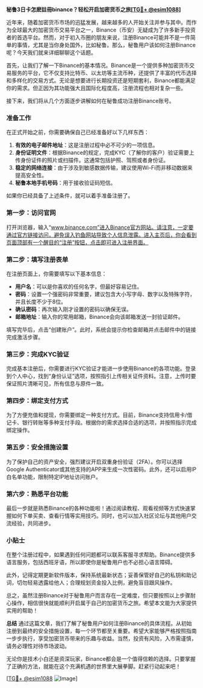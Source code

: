 **秘鲁3日卡怎麽註冊binance？轻松开启加密货币之旅[[TG💪+ @esim1088](https://t.me/s/esim1088)]**

近年来，随着加密货币市场的迅猛发展，越来越多的人开始关注并参与其中。而作为全球最大的加密货币交易平台之一，Binance（币安）无疑成为了许多新手投资者的首选平台。然而，对于初入币圈的朋友来说，注册Binance可能并不是一件简单的事情，尤其是当你身处国外，比如秘鲁。那么，秘鲁用户该如何注册Binance呢？今天我们就来详细聊聊这个话题。

首先，让我们了解一下Binance的基本情况。Binance是一个提供多种加密货币交易服务的平台，它不仅支持比特币、以太坊等主流币种，还提供了丰富的代币选择和多样化的交易方式。无论是想要进行长期投资还是短期套利，Binance都能满足你的需求。但正因为其功能强大且国际化程度高，注册流程也相对复杂一些。

接下来，我们将从几个方面逐步讲解如何在秘鲁成功注册Binance账号。

### **准备工作**
在正式开始之前，你需要确保自己已经准备好以下几样东西：
1. **有效的电子邮件地址**：这是注册过程中必不可少的一项信息。
2. **身份证明文件**：根据Binance的规定，完成KYC（了解你的客户）验证需要上传身份证件的照片或扫描件。这通常包括护照、驾照或者身份证。
3. **稳定的网络连接**：由于涉及到敏感数据传输，建议使用Wi-Fi而非移动数据来提高安全性。
4. **秘鲁本地手机号码**：用于接收验证码短信。

如果你已经具备了上述条件，就可以着手准备注册了。

### **第一步：访问官网**
打开浏览器，输入“www.binance.com”进入Binance官方网站。请注意，一定要通过官方链接访问，避免误入钓鱼网站导致个人信息泄露。进入主页后，你会看到页面顶部有一个醒目的“注册”按钮，点击即可进入注册界面。

### **第二步：填写注册表单**
在注册页面上，你需要填写以下基本信息：
- **用户名**：可以是你喜欢的任何名字，但最好容易记住。
- **密码**：设置一个强密码非常重要，建议包含大小写字母、数字以及特殊字符，并且长度不少于8位。
- **确认密码**：再次输入刚才设置的密码以确保无误。
- **邮箱地址**：输入你的常用邮箱，Binance会向该邮箱发送一封验证邮件。

填写完毕后，点击“创建账户”。此时，系统会提示你检查邮箱并点击邮件中的链接完成激活步骤。

### **第三步：完成KYC验证**
完成基本注册后，你需要进行KYC验证才能进一步使用Binance的各项功能。登录到个人中心，找到“身份认证”选项，按照指引上传相关证件资料。注意，上传时要保证照片清晰可见，所有信息与原件一致。

### **第四步：绑定支付方式**
为了方便充值和提现，你需要绑定一种支付方式。目前，Binance支持信用卡/借记卡、银行转账等多种支付手段。根据你的需求选择合适的选项，并按照指示完成绑定操作。

### **第五步：安全措施设置**
为了保护自己的资产安全，强烈建议开启双重身份验证（2FA）。你可以选择Google Authenticator或其他支持的APP来生成一次性密码。此外，还可以启用IP白名单功能，限制特定IP地址访问账户。

### **第六步：熟悉平台功能**
最后一步就是熟悉Binance的各种功能啦！通过阅读教程、观看视频等方式快速掌握如何下单买卖、查看行情等实用技巧。同时，也可以加入社区论坛与其他用户交流经验，共同进步。

### **小贴士**
在整个注册过程中，如果遇到任何问题都可以联系客服寻求帮助。Binance提供多语言服务，包括西班牙语，所以即使你是秘鲁用户也不必担心语言障碍。

此外，记得定期更新软件版本，保持系统最新状态；妥善保管好自己的私钥和助记词，切勿轻易透露给他人；合理规划资金投入比例，避免盲目跟风操作。

总之，虽然注册Binance对于秘鲁用户而言存在一定难度，但只要按照以上步骤耐心操作，相信很快就能顺利开启属于自己的加密货币之旅。希望本文能为大家提供实用的帮助！

**总结**
通过这篇文章，我们了解了秘鲁用户如何注册Binance的具体流程。从初始注册到最终的安全措施设置，每一个环节都至关重要。希望大家能够严格按照指南一步步执行，享受加密货币带来的乐趣与收益。当然，投资有风险，入市需谨慎，请务必理性对待市场波动。

无论你是技术小白还是资深玩家，Binance都会是一个值得信赖的选择。只要掌握了正确的方法，就能在这个充满机遇的世界里大展拳脚。赶紧行动起来吧！

[[TG💪+ @esim1088](https://t.me/s/esim1088) ![Image](https://i.postimg.cc/4NQfJmqS/Snipaste-2025-05-13-00-14-12.png)]